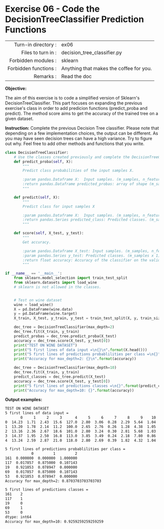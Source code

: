 # Exercise 06 - Code the DecisionTreeClassifier Prediction Functions

|                         |                    |
| -----------------------:| ------------------ |
|   Turn-in directory :   |  ex06              |
|   Files to turn in :    |  decision_tree_classifier.py |
|   Forbidden modules :   |  sklearn           |
|   Forbidden functions : |  Anything that makes the coffee for you. |
|   Remarks :             |  Read the doc      |


**Objective:**

The aim of this exercise is to code a simplified version of Sklearn's DecisionTreeClassifier.
This part focuses on expanding the previous exercise's class in order to add predicion functions (predict_proba and predict).
The method score aims to get the accuracy of the trained tree on a given dataset.

**Instruction:**
Complete the previous Decision Tree classifier. 
Please note that depending on a few implementation choices, the output can be different. As you may have seen decision trees can have a high variance. Try to figure out why.
Feel free to add other methods and functions that you write.

```python
class DecisionTreeClassifier:
    # Use the classes created previously and complete the DecisionTreeClassifier class with these 3 methods
    def predict_proba(self, X):
        """
        Predict class probabilities of the input samples X.

        :param pandas.Dataframe X:  Input samples. (m_samples, n_features)
        :return pandas.Dataframe predicted_probas: array of shape (m_samples, c_classes)
        """

    def predict(self, X):
        """
        Predict class for input samples X

        :param pandas.Dataframe X:  Input samples. (m_samples, n_features)
        :return pandas.Series predicted_class: Predicted classes. (m_samples x 1)
        """

    def score(self, X_test, y_test):
        """
        Get accuracy.

        :param pandas.Dataframe X_test: Input samples. (m_samples, n_features)
        :param pandas.Series y_test: Predicted classes. (m_samples x 1)
        :return float accuracy: Accuracy of the classifier on the validation set given.
        """

if __name__ == '__main__':
    from sklearn.model_selection import train_test_split
    from sklearn.datasets import load_wine 
    # sklearn is not allowed in the classes.


    # Test on wine dataset
    wine = load_wine()
    X = pd.DataFrame(wine.data)
    y = pd.DataFrame(wine.target)
    X_train, X_test, y_train, y_test = train_test_split(X, y, train_size=0.7, random_state=1)

    dec_tree = DecisionTreeClassifier(max_depth=2)
    dec_tree.fit(X_train, y_train)
    predict_probas = dec_tree.predict_proba(X_test)
    accuracy = dec_tree.score(X_test, y_test[0])
    print("TEST ON WINE DATASET")
    print("5 first lines of data input =\n{}\n".format(X.head()))
    print("5 first lines of predictions probablilities per class =\n{}".format(predict_probas.head()))
    print("Accuracy for max_depth=2: {}\n".format(accuracy))

    dec_tree = DecisionTreeClassifier(max_depth=10)
    dec_tree.fit(X_train, y_train)
    predict_classes = dec_tree.predict(X_test)
    accuracy = dec_tree.score(X_test, y_test[0])
    print("5 first lines of predictions classes =\n{}".format(predict_classes.head()))
    print("Accuracy for max_depth=10: {}".format(accuracy))
```


**Output examples:**
```bash
TEST ON WINE DATASET
5 first lines of data input =
       0     1     2     3      4     5     6     7     8     9    10    11      12
0  14.23  1.71  2.43  15.6  127.0  2.80  3.06  0.28  2.29  5.64  1.04  3.92  1065.0
1  13.20  1.78  2.14  11.2  100.0  2.65  2.76  0.26  1.28  4.38  1.05  3.40  1050.0
2  13.16  2.36  2.67  18.6  101.0  2.80  3.24  0.30  2.81  5.68  1.03  3.17  1185.0
3  14.37  1.95  2.50  16.8  113.0  3.85  3.49  0.24  2.18  7.80  0.86  3.45  1480.0
4  13.24  2.59  2.87  21.0  118.0  2.80  2.69  0.39  1.82  4.32  1.04  2.93   735.0

5 first lines of predictions probablilities per class =
            0         1         2
161  0.000000  0.000000  1.000000
117  0.017857  0.875000  0.107143
19   0.921053  0.078947  0.000000
69   0.017857  0.875000  0.107143
53   0.921053  0.078947  0.000000
Accuracy for max_depth=2: 0.8703703703703703

5 first lines of predictions classes =
161    2
117    1
19     0
69     1
53     0
dtype: int64
Accuracy for max_depth=10: 0.9259259259259259
```
